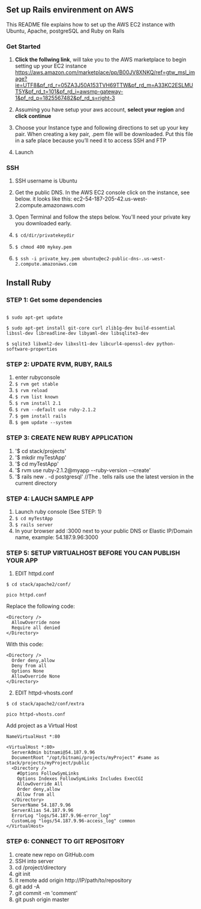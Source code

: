 ## Set up Rails envirenment on AWS
This README file explains how to set up the AWS EC2 instance with Ubuntu, Apache, postgreSQL and Ruby on Rails

### Get Started

1. **Click the follwing link**, will take you to the AWS marketplace to begin setting up your EC2 instance
https://aws.amazon.com/marketplace/pp/B00JV8XNKQ/ref=gtw_msl_image?ie=UTF8&pf_rd_r=05ZA3J50A153TVH69TTW&pf_rd_m=A33KC2ESLMUT5Y&pf_rd_t=101&pf_rd_i=awsmp-gateway-1&pf_rd_p=1825567482&pf_rd_s=right-3

2. Assuming you have setup your aws account, **select your region** and **click continue**

3. Choose your Instance type and following directions to set up your key pair. When creating a key pair, .pem file will be downloaded.  Put this file in a safe place because you’ll need it to access SSH and FTP

4. Launch

 
### SSH

1. SSH username is Ubuntu

2. Get the public DNS. In the AWS EC2 console click on the instance, see below.
it looks like this: ec2-54-187-205-42.us-west-2.compute.amazonaws.com

3. Open Terminal and follow the steps below.  You'll need your private key you downloaded early.

4. `$ cd/dir/privatekeydir`

5. `$ chmod 400 mykey.pem`

6. `$ ssh -i private_key.pem ubuntu@ec2-public-dns-.us-west-2.compute.amazonaws.com`


## Install Ruby


### STEP 1: Get some dependencies 

```

$ sudo apt-get update

$ sudo apt-get install git-core curl zlib1g-dev build-essential libssl-dev libreadline-dev libyaml-dev libsqlite3-dev 

$ sqlite3 libxml2-dev libxslt1-dev libcurl4-openssl-dev python-software-properties

```



### STEP 2: UPDATE RVM, RUBY, RAILS
1. enter rubyconsole
2. `$ rvm get stable`
3. `$ rvm reload`
4. `$ rvm list known`
5. `$ rvm install 2.1`
6. `$ rvm --default use ruby-2.1.2`
7. `$ gem install rails`
8. `$ gem update --system`

### STEP 3: CREATE NEW RUBY APPLICATION
1. '$ cd stack/projects'
2. '$ mkdir myTestApp'
3. '$ cd myTestApp'
4. '$ rvm use ruby-2.1.2@myapp --ruby-version --create'
5. '$ rails new . -d postgresql'  //The . tells rails use the latest version in the current directory

### STEP 4: LAUCH SAMPLE APP
1. Launch ruby console (See STEP: 1)
2. `$ cd myTestApp`
3. `$ rails server`
4. In your browser add :3000 next to your public DNS or Elastic IP/Domain name, example: 54.187.9.96:3000


### STEP 5: SETUP VIRTUALHOST BEFORE YOU CAN PUBLISH YOUR APP
 
1. EDIT httpd.conf 

  `$ cd stack/apache2/conf/`

  `pico httpd.conf`

  Replace the following code:
  
  ```
  <Directory />
    AllowOverride none
    Require all denied
  </Directory>
  ```
  With this code:
  
  ```
  <Directory />
    Order deny,allow
    Deny from all
    Options None
    AllowOverride None
  </Directory>
  ```
  
2. EDIT httpd-vhosts.conf

  `$ cd stack/apache2/conf/extra`

  `pico httpd-vhosts.conf`
  
  Add project as a Virtual Host
  
  ```
  NameVirtualHost *:80
  
  <VirtualHost *:80>
    ServerAdmin bitnami@54.187.9.96
    DocumentRoot "/opt/bitnami/projects/myProject" #same as stack/projects/myProject/public
    <Directory />
      #Options FollowSymLinks
      Options Indexes FollowSymLinks Includes ExecCGI
      AllowOverride All
      Order deny,allow
      Allow from all
    </Directory>
    ServerName 54.187.9.96
    ServerAlias 54.187.9.96
    ErrorLog "logs/54.187.9.96-error_log"
    CustomLog "logs/54.187.9.96-access_log" common
  </VirtualHost>
  ```

### STEP 6: CONNECT TO GIT REPOSITORY
1. create new repo on GitHub.com
2. SSH into server
3. cd /project/directory
4. git init 
5. it remote add origin http://IP/path/to/repository
6. git add -A 
7. git commit -m 'comment'
8. git push origin master





